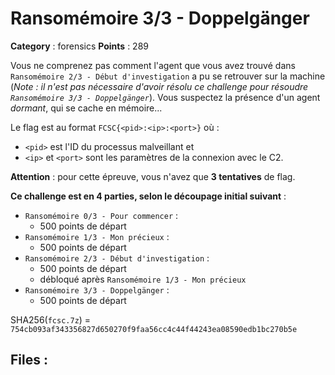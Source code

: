 # Ransomémoire 3/3 - Doppelgänger

**Category** : forensics
**Points** : 289

Vous ne comprenez pas comment l'agent que vous avez trouvé dans `Ransomémoire 2/3 - Début d'investigation` a pu se retrouver sur la machine (_Note : il n'est pas nécessaire d'avoir résolu ce challenge pour résoudre `Ransomémoire 3/3 - Doppelgänger`_).
Vous suspectez la présence d'un agent _dormant_, qui se cache en mémoire...

Le flag est au format `FCSC{<pid>:<ip>:<port>}` où :
* `<pid>` est l'ID du processus malveillant et
* `<ip>` et `<port>` sont les paramètres de la connexion avec le C2.

**Attention** : pour cette épreuve, vous n'avez que **3 tentatives** de flag.

**Ce challenge est en 4 parties, selon le découpage initial suivant** :
- `Ransomémoire 0/3 - Pour commencer` :
    * 500 points de départ
- `Ransomémoire 1/3 - Mon précieux` :
    * 500 points de départ
- `Ransomémoire 2/3 - Début d'investigation` :
    * 500 points de départ
    * débloqué après `Ransomémoire 1/3 - Mon précieux`
- `Ransomémoire 3/3 - Doppelgänger` :
    * 500 points de départ

SHA256(`fcsc.7z`) = `754cb093af343356827d650270f9faa56cc4c44f44243ea08590edb1bc270b5e`

## Files : 

